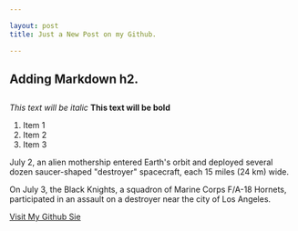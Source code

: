 ```yaml
---

layout: post
title: Just a New Post on my Github.

---
```

## Adding Markdown h2. <h2>


*This text will be italic*
**This text will be bold**

1. Item 1
2. Item 2
3. Item 3


July 2, an alien mothership entered Earth's orbit and deployed several dozen saucer-shaped "destroyer" spacecraft, each 15 miles (24 km) wide.

On July 3, the Black Knights, a squadron of Marine Corps F/A-18 Hornets, participated in an assault on a destroyer near the city of Los Angeles.


[Visit My Github Sie](https://github.com/nestor783)
